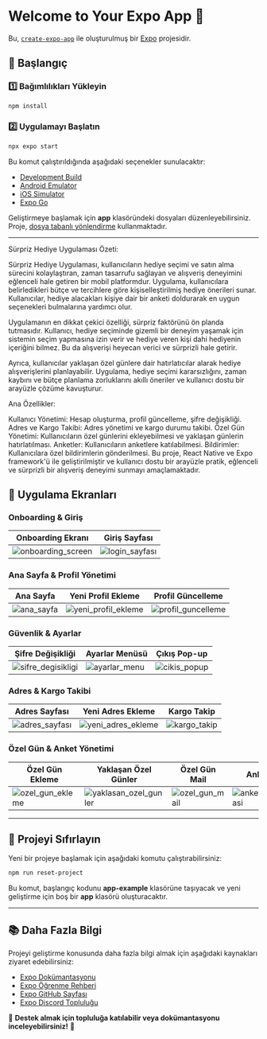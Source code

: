 # Welcome to Your Expo App 🚀

Bu, [`create-expo-app`](https://www.npmjs.com/package/create-expo-app) ile oluşturulmuş bir [Expo](https://expo.dev) projesidir.

## 📌 Başlangıç

### 1️⃣ Bağımlılıkları Yükleyin
```bash
npm install
```

### 2️⃣ Uygulamayı Başlatın
```bash
npx expo start
```
Bu komut çalıştırıldığında aşağıdaki seçenekler sunulacaktır:
- [Development Build](https://docs.expo.dev/develop/development-builds/introduction/)
- [Android Emulator](https://docs.expo.dev/workflow/android-studio-emulator/)
- [iOS Simulator](https://docs.expo.dev/workflow/ios-simulator/)
- [Expo Go](https://expo.dev/go)

Geliştirmeye başlamak için **app** klasöründeki dosyaları düzenleyebilirsiniz. Proje, [dosya tabanlı yönlendirme](https://docs.expo.dev/router/introduction) kullanmaktadır.

---
Sürpriz Hediye Uygulaması Özeti:

Sürpriz Hediye Uygulaması, kullanıcıların hediye seçimi ve satın alma sürecini kolaylaştıran, zaman tasarrufu sağlayan ve alışveriş deneyimini eğlenceli hale getiren bir mobil platformdur. Uygulama, kullanıcılara belirledikleri bütçe ve tercihlere göre kişiselleştirilmiş hediye önerileri sunar. Kullanıcılar, hediye alacakları kişiye dair bir anketi doldurarak en uygun seçenekleri bulmalarına yardımcı olur.

Uygulamanın en dikkat çekici özelliği, sürpriz faktörünü ön planda tutmasıdır. Kullanıcı, hediye seçiminde gizemli bir deneyim yaşamak için sistemin seçim yapmasına izin verir ve hediye veren kişi dahi hediyenin içeriğini bilmez. Bu da alışverişi heyecan verici ve sürprizli hale getirir.

Ayrıca, kullanıcılar yaklaşan özel günlere dair hatırlatıcılar alarak hediye alışverişlerini planlayabilir. Uygulama, hediye seçimi kararsızlığını, zaman kaybını ve bütçe planlama zorluklarını akıllı öneriler ve kullanıcı dostu bir arayüzle çözüme kavuşturur.

Ana Özellikler:

Kullanıcı Yönetimi: Hesap oluşturma, profil güncelleme, şifre değişikliği.
Adres ve Kargo Takibi: Adres yönetimi ve kargo durumu takibi.
Özel Gün Yönetimi: Kullanıcıların özel günlerini ekleyebilmesi ve yaklaşan günlerin hatırlatılması.
Anketler: Kullanıcıların anketlere katılabilmesi.
Bildirimler: Kullanıcılara özel bildirimlerin gönderilmesi.
Bu proje, React Native ve Expo framework'ü ile geliştirilmiştir ve kullanıcı dostu bir arayüzle pratik, eğlenceli ve sürprizli bir alışveriş deneyimi sunmayı amaçlamaktadır.


## 📱 Uygulama Ekranları

### **Onboarding & Giriş**
| Onboarding Ekranı | Giriş Sayfası |
|-------------------|--------------|
| ![onboarding_screen](https://github.com/user-attachments/assets/1e4505af-8f04-4515-ba89-ed27d30031a6) | ![login_sayfası](https://github.com/user-attachments/assets/7090a893-5329-4c10-916b-70a077905382) |

### **Ana Sayfa & Profil Yönetimi**
| Ana Sayfa | Yeni Profil Ekleme | Profil Güncelleme |
|----------|-------------------|-----------------|
| ![ana_sayfa](https://github.com/user-attachments/assets/9686d75a-c8db-49d8-8520-59130d38a743) | ![yeni_profil_ekleme](https://github.com/user-attachments/assets/36da478c-b7a6-4f76-8ccf-6c70d13b5290) | ![profil_guncelleme](https://github.com/user-attachments/assets/26d3a42e-24d1-44d1-8c61-aca6a1d6436e) |

### **Güvenlik & Ayarlar**
| Şifre Değişikliği | Ayarlar Menüsü | Çıkış Pop-up |
|------------------|---------------|--------------|
| ![sifre_degisikligi](https://github.com/user-attachments/assets/88b552fb-1086-45df-8528-619eb73eb63c) | ![ayarlar_menu](https://github.com/user-attachments/assets/723dae4d-d1c7-438d-98cd-424388eb4553) | ![cikis_popup](https://github.com/user-attachments/assets/9058ebe6-9b80-40f4-9519-e19958378c3a) |

### **Adres & Kargo Takibi**
| Adres Sayfası | Yeni Adres Ekleme | Kargo Takip |
|--------------|----------------|------------|
| ![adres_sayfası](https://github.com/user-attachments/assets/8cd08bd0-0937-4f98-86f5-c26d05673b9b) | ![yeni_adres_ekleme](https://github.com/user-attachments/assets/26c2202e-ef6f-49fe-9a6f-e7f9cdbdfc6c) | ![kargo_takip](https://github.com/user-attachments/assets/74d1cc64-d2fc-4e62-ba8d-5597f4234485) |

### **Özel Gün & Anket Yönetimi**
| Özel Gün Ekleme | Yaklaşan Özel Günler | Özel Gün Mail | Anket | Bildirim |
|---------------|-------------------|--------------|-------|----------|
| ![ozel_gun_ekleme](https://github.com/user-attachments/assets/ec4efeda-0557-4866-917a-5c8e53d2ac6b) | ![yaklasan_ozel_gunler](https://github.com/user-attachments/assets/9c83d7d0-e7e1-478f-ba65-ab4915d9b4f1) | ![ozel_gun_mail](https://github.com/user-attachments/assets/d6e8517e-2257-41f7-8c9e-4b1166a0ed36) | ![anket_sayfasi](https://github.com/user-attachments/assets/e8fe4887-a7b7-41bf-ba5d-2afb79717bf2) | ![ozel_gun_notification](https://github.com/user-attachments/assets/f1b42077-f7a4-4f03-afb3-1412517ec590) |

---

## 🔄 Projeyi Sıfırlayın
Yeni bir projeye başlamak için aşağıdaki komutu çalıştırabilirsiniz:
```bash
npm run reset-project
```
Bu komut, başlangıç kodunu **app-example** klasörüne taşıyacak ve yeni geliştirme için boş bir **app** klasörü oluşturacaktır.

---

## 📚 Daha Fazla Bilgi
Projeyi geliştirme konusunda daha fazla bilgi almak için aşağıdaki kaynakları ziyaret edebilirsiniz:

- [Expo Dokümantasyonu](https://docs.expo.dev/)
- [Expo Öğrenme Rehberi](https://docs.expo.dev/tutorial/introduction/)
- [Expo GitHub Sayfası](https://github.com/expo/expo)
- [Expo Discord Topluluğu](https://chat.expo.dev)

📌 **Destek almak için topluluğa katılabilir veya dokümantasyonu inceleyebilirsiniz!** 🚀

